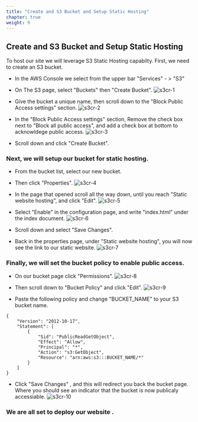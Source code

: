 ```yaml
---
title: "Create and S3 Bucket and Setup Static Hosting"
chapter: true
weight: 9
---
```


## Create and S3 Bucket and Setup Static Hosting

To host our site we will leverage S3 Static Hosting capabilty.
First, we need to create an S3 bucket.

- In the AWS Console we select from the upper bar "Services" - > "S3"

- On The S3 page, select "Buckets" then "Create Bucket".
![s3cr-1](/images/s3cr_1.png)

- Give the bucket a unique name, then scroll down to the "Block Public Access settings" section.
![s3cr-2](/images/s3cr_2.png)

- In the "Block Public Access settings" section, Remove the check box next to "Block all public access", and add a check box at bottom to acknowldege public access.
![s3cr-3](/images/s3cr_3.png)

- Scroll down and click "Create Bucket".

### Next, we will setup our bucket for static hosting.

- From the bucket list, select our new bucket.

- Then click "Properties".
![s3cr-4](/images/s3cr_4.png)

- In the page that opened scroll all the way down, until you reach "Static website hosting", and click "Edit".
![s3cr-5](/images/s3cr_5.png)

- Select "Enable" in the configuration page, and write "index.html" under the index document.
![s3cr-6](/images/s3cr_6.png)

- Scroll down and select "Save Changes".

- Back in the properties page, under "Static website hosting", you will now see the link to our static website.
![s3cr-7](/images/s3cr_7.png)

### Finally, we will set the bucket policy to enable public access.

- On our bucket page click "Permissions".
![s3cr-8](/images/s3cr_8.png)

- Then scroll down to "Bucket Policy" and click "Edit".
![s3cr-9](/images/s3cr_9.png)

- Paste the following policy and change "BUCKET_NAME" to your S3 bucket name.
```
{
    "Version": "2012-10-17",
    "Statement": [
        {
            "Sid": "PublicReadGetObject",
            "Effect": "Allow",
            "Principal": "*",
            "Action": "s3:GetObject",
            "Resource": "arn:aws:s3:::BUCKET_NAME/*"
        }
    ]
}
```
- Click "Save Changes" , and this will redirect you back the bucket page.
Where you should see an indicator that the bucket is now publicaly accessiable.
![s3cr-10](/images/s3cr_10.png)

### We are all set to deploy our website .
